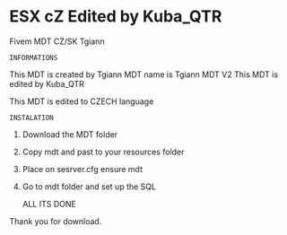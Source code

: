 # ESX cZ Edited by Kuba_QTR
Fivem MDT CZ/SK Tgiann

    INFORMATIONS

This MDT is created by Tgiann
          MDT name is Tgiann MDT V2
          This MDT is edited by Kuba_QTR

This MDT is edited to CZECH language

    INSTALATION
1. Download the MDT folder
2. Copy mdt and past to your resources folder
3. Place on sesrver.cfg   ensure mdt
4. Go to mdt folder and set up the SQL

    ALL ITS DONE

Thank you for download.

